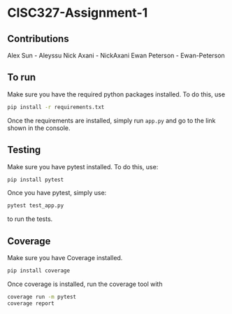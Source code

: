 # CISC327-Assignment-1

## Contributions
Alex Sun - Aleyssu
Nick Axani - NickAxani
Ewan Peterson - Ewan-Peterson

## To run
Make sure you have the required python packages installed. To do this, use
~~~bash
pip install -r requirements.txt
~~~
Once the requirements are installed, simply run `app.py` and go to the link shown in the console.

## Testing
Make sure you have pytest installed. To do this, use:
~~~bash
pip install pytest
~~~
Once you have pytest, simply use:
~~~bash
pytest test_app.py
~~~
to run the tests.

## Coverage
Make sure you have Coverage installed.
~~~bash
pip install coverage
~~~
Once coverage is installed, run the coverage tool with
~~~bash
coverage run -m pytest
coverage report
~~~
